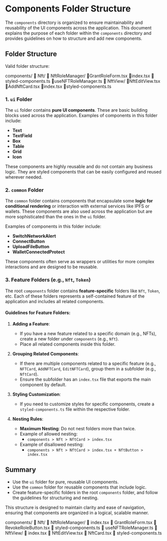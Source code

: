 # Components Folder Structure

The `components` directory is organized to ensure maintainability and reusability of the UI components across the application. 
This document explains the purpose of each folder within the `components` directory and provides guidelines on how to structure and add new components.

## Folder Structure

Valid folder structure:

components/
📁 Nft/
📁 NftRoleManager/
📄GrantRoleForm.tsx
📄index.tsx
📄styled-components.ts
📄useNFTRoleManager.ts
📁 NftView/
📄NftEditView.tsx
📄AddNftCard.tsx
📄index.tsx
📄styled-components.ts

### 1. `ui` Folder
The `ui` folder contains **pure UI components**. These are basic building blocks used across the application. Examples of components in this folder include:

- **Text**
- **TextField**
- **Box**
- **Table**
- **Grid**
- **Icon**

These components are highly reusable and do not contain any business logic. 
They are styled components that can be easily configured and reused wherever needed.

### 2. `common` Folder
The `common` folder contains components that encapsulate some **logic for conditional rendering** or interaction with external services like IPFS or wallets. These components are also used across the application but are more sophisticated than the ones in the `ui` folder.

Examples of components in this folder include:

- **SwitchNetworkAlert**
- **ConnectButton**
- **UploadFileButton**
- **WalletConnectedProtect**

These components often serve as wrappers or utilities for more complex interactions and are designed to be reusable.

### 3. Feature Folders (e.g., `Nft`, `Token`)
The root `components` folder contains **feature-specific** folders like `Nft`, `Token`, etc. Each of these folders represents a self-contained feature of the application and includes all related components.

#### Guidelines for Feature Folders:
1. **Adding a Feature**: 
   - If you have a new feature related to a specific domain (e.g., NFTs), create a new folder under `components` (e.g., `Nft`).
   - Place all related components inside this folder.

2. **Grouping Related Components**:
   - If there are multiple components related to a specific feature (e.g., `NFTCard`, `AddNFTCard`, `EditNFTCard`), group them in a subfolder (e.g., `NftCard`).
   - Ensure the subfolder has an `index.tsx` file that exports the main component by default.

3. **Styling Customization**:
   - If you need to customize styles for specific components, create a `styled-components.ts` file within the respective folder.

4. **Nesting Rules**:
   - **Maximum Nesting**: Do not nest folders more than twice.
   - Example of allowed nesting:
     - `components > Nft > NftCard > index.tsx`
   - Example of disallowed nesting:
     - `components > Nft > NftCard > index.tsx + NftButton > index.tsx`

## Summary
- Use the `ui` folder for pure, reusable UI components.
- Use the `common` folder for reusable components that include logic.
- Create feature-specific folders in the root `components` folder, and follow the guidelines for structuring and nesting.

This structure is designed to maintain clarity and ease of navigation, ensuring that components are organized in a logical, scalable manner.

components/
📁 Nft/
   📁 NftRoleManager/
      📄 index.tsx
      📄 GrantRoleForm.tsx
      📄 RevokeRoleButton.tsx
      📄 styled-components.ts
      📄 useNFTRoleManager.ts
   📁 NftView/
      📄 index.tsx
      📄 NftEditView.tsx
      📄 NftCard.tsx
      📄 styled-components.ts


